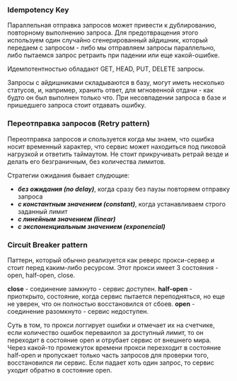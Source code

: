 ### Idempotency Key

Параллельная отправка запросов может привести к дублированию, повторному выполнению запроса. Для предотвращения этого используем один случайно сгенерированный айдишник, который передаем с запросом - либо мы отправляем запросы параллельно, либо пытаемся запрос ретраить при падении или еще какой-ошибке.

Идемпотентностью обладают GET, HEAD, PUT, DELETE запросы.

Запросы с айдишниками складываются в базу, могут иметь несколько статусов, и, например, хранить ответ, для мгновенной отдачи - как будто он был выполнен только что. При несовпадении запроса в базе и пришедшего запроса стоит отдавать ошибку.

### Переотправка запросов (Retry pattern)

Переотправка запросов и спользуется когда мы знаем, что ошибка носит временный характер, что сервис может находиться под пиковой нагрузкой и ответить таймаутом. Не стоит прикручивать ретрай везде и делать его безграничным, без количества лимитов.

Стратегии ожидания бывает слудющие:

-   **_без ожидания (no delay)_**, когда сразу без паузы повторяем отправку запроса
-   **_с константным значением (constant)_**, когда устанавливаем строго заданный лимит
-   **_с линейным значением (linear)_**
-   **_с экспоненциальным значением (exponencial)_**

### Circuit Breaker pattern

Паттерн, который обычно реализуется как реверс прокси-сервер и стоит перед каким-либо ресурсом. Этот прокси имеет 3 состояния - open, half-open, close.

**close** - соединение замкнуто - сервис доступен.
**half-open** - приоткрыто, состояние, когда сервис пытается переподняться, но еще не уверен, что он полностью восстановился от сбоев.
**open** - соединение разомкнуто - сервис недоступен.

Суть в том, то прокси логгирует ошибки и отмечает их на счетчике, если количество ошибок переваилол за доступный лимит, то он переходит в состояние open и отрубает сервис от внешнего мира. Через какой-то промежуток времени прокси перезходит в состояние half-open и пропускает только часть запросов для проверки того, восстановился ли сервис. Если падает хоть один запрос, то сервис уходит обратно в состояние open.
